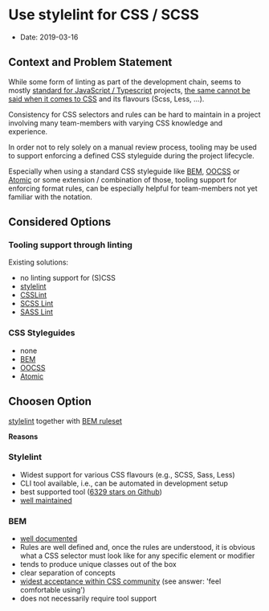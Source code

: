 # Use stylelint for CSS / SCSS

* Date: 2019-03-16

## Context and Problem Statement

While some form of linting as part of the development chain, seems to mostly [standard for JavaScript / Typescript](https://ashleynolan.co.uk/blog/frontend-tooling-survey-2018-results#js-linters) projects, [the same cannot be said when it comes to CSS](https://ashleynolan.co.uk/blog/frontend-tooling-survey-2018-results#css-linting) and its flavours (Scss, Less, ...).

Consistency for CSS selectors and rules can be hard to maintain in a project involving many team-members with varying CSS knowledge and experience.

In order not to rely solely on a manual review process, tooling may be used to support enforcing a defined CSS styleguide during the project lifecycle.

Especially when using a standard CSS styleguide like [BEM](http://getbem.com/introduction/), [OOCSS](http://oocss.org/) or [Atomic](https://github.com/nemophrost/atomic-css) or some extension / combination of those, tooling support for enforcing format rules, can be especially helpful for team-members not yet familiar with the notation.

## Considered Options

### Tooling support through linting

Existing solutions:
* no linting support for (S)CSS
* [stylelint](https://github.com/stylelint/stylelint)
* [CSSLint](https://github.com/CSSLint/csslint)
* [SCSS Lint](https://github.com/brigade/scss-lint)
* [SASS Lint](https://github.com/sasstools/sass-lint)

### CSS Styleguides
* none
* [BEM](http://getbem.com/introduction/)
* [OOCSS](http://oocss.org/)
* [Atomic](https://github.com/nemophrost/atomic-css)

## Choosen Option

[stylelint](https://github.com/stylelint/stylelint) together with [BEM ruleset](https://github.com/simonsmith/stylelint-selector-bem-pattern)

**Reasons**

### Stylelint

* Widest support for various CSS flavours (e.g., SCSS, Sass, Less)
* CLI tool available, i.e., can be automated in development setup
* best supported tool ([6329 stars on Github](https://github.com/stylelint/stylelint))
* [well maintained](https://github.com/stylelint/stylelint/graphs/contributors)

### BEM

* [well documented](http://getbem.com/)
* Rules are well defined and, once the rules are understood, it is obvious what a CSS selector must look like for any specific element or modifier
* tends to produce unique classes out of the box
* clear separation of concepts
* [widest acceptance within CSS community](https://ashleynolan.co.uk/blog/frontend-tooling-survey-2018-results#css-naming) (see answer: 'feel comfortable using')
* does not necessarily require tool support
